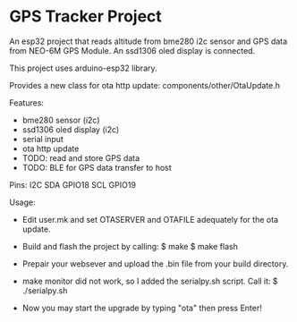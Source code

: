 # GPS Tracker Project

An esp32 project that reads altitude from bme280 i2c sensor and GPS data from
NEO-6M GPS Module. An ssd1306 oled display is connected.

This project uses arduino-esp32 library.

Provides a new class for ota http update:
components/other/OtaUpdate.h

Features:
- bme280 sensor (i2c)
- ssd1306 oled display (i2c)
- serial input
- ota http update
- TODO: read and store GPS data
- TODO: BLE for GPS data transfer to host

Pins:
I2C SDA		GPIO18
	SCL		GPIO19

Usage:
- Edit user.mk and set OTASERVER and OTAFILE adequately for the ota update.
- Build and flash the project by calling:
$ make
$ make flash

- Prepair your websever and upload the .bin file from your build directory.
- make monitor did not work, so I added the serialpy.sh script. Call it:
$ ./serialpy.sh

- Now you may start the upgrade by typing "ota" then press Enter!
